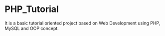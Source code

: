 # PHP_Tutorial
It is a basic tutorial oriented project based on Web Development using PHP, MySQL and OOP concept.

